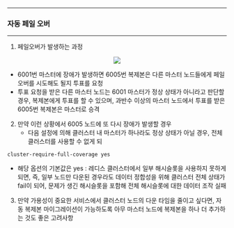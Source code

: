 -----
### 자동 페일 오버
-----
1. 페일오버가 발생하는 과정
<div align="center">
<img src="https://github.com/user-attachments/assets/3a84269f-f613-46f2-a180-8661b3c7b04d">
</div>

   - 6001번 마스터에 장애가 발생하면 6005번 복제본은 다른 마스터 노드들에게 페일오버를 시도해도 될지 투표를 요청
   - 투표 요청을 받은 다른 마스터 노드는 6001 마스터가 정상 상태가 아니라고 판단할 경우, 복제본에게 투표를 할 수 있으며, 과반수 이상의 마스터 노드에서 투표를 받은 6005번 복제본은 마스터로 승격

2. 만약 이런 상황에서 6005 노드에 또 다시 장애가 발생할 경우
   - 다음 설정에 의해 클러스터 내 마스터가 하나라도 정상 상태가 아닐 경우, 전체 클러스터를 사용할 수 없게 되
```redis
cluster-require-full-coverage yes
```
   - 해당 옵션의 기본값은 yes : 레디스 클러스터에서 일부 해시슬롯을 사용하지 못하게 되면, 즉, 일부 노드만 다운된 경우라도 데이터 정합성을 위해 클러스터 전체 상태가 fail이 되어, 문제가 생긴 해시슬롯을 포함해 전체 해시슬롯에 대한 데이터 조작 실패

3. 만약 가용성이 중요한 서비스에서 클러스터 노드의 다운 타임을 줄이고 싶다면, 자동 복제본 마이그레이션이 가능하도록 아무 마스터 노드에 복제본을 하나 더 추가하는 것도 좋은 고려사항
